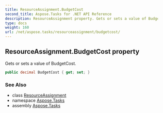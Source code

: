 ```yaml
---
title: ResourceAssignment.BudgetCost
second_title: Aspose.Tasks for .NET API Reference
description: ResourceAssignment property. Gets or sets a value of BudgetCost
type: docs
weight: 160
url: /net/aspose.tasks/resourceassignment/budgetcost/
---
```

## ResourceAssignment.BudgetCost property

Gets or sets a value of BudgetCost.

```csharp
public decimal BudgetCost { get; set; }
```

### See Also

* class [ResourceAssignment](../)
* namespace [Aspose.Tasks](../../resourceassignment/)
* assembly [Aspose.Tasks](../../../)


